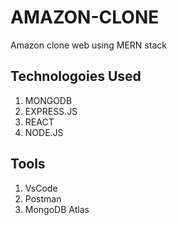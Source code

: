 # AMAZON-CLONE
Amazon clone web using MERN stack

## Technologoies Used
1) MONGODB
2) EXPRESS.JS
3) REACT
4) NODE.JS

## Tools
1. VsCode
2. Postman
3. MongoDB Atlas
